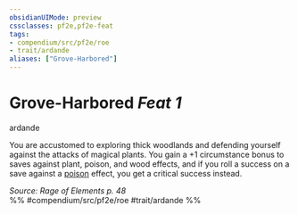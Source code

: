 ```yaml
---
obsidianUIMode: preview
cssclasses: pf2e,pf2e-feat
tags:
- compendium/src/pf2e/roe
- trait/ardande
aliases: ["Grove-Harbored"]
---
```

# Grove-Harbored  *Feat 1*  
ardande  


You are accustomed to exploring thick woodlands and defending yourself against the attacks of magical plants. You gain a +1 circumstance bonus to saves against plant, poison, and wood effects, and if you roll a success on a save against a [poison](rules/traits/poison.md "Poison Effect Trait") effect, you get a critical success instead.

*Source: Rage of Elements p. 48*  
%% #compendium/src/pf2e/roe #trait/ardande %%